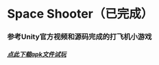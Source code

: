 ﻿# Space Shooter（已完成）

### 参考Unity官方视频和源码完成的打飞机小游戏

##### [点此下载apk文件试玩](https://github.com/github-tongchen/Space-Shooter/blob/master/Space-Shooter.apk)
